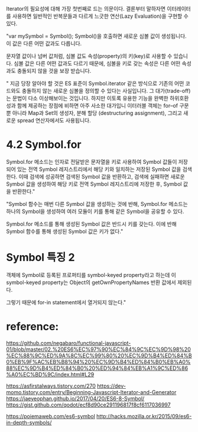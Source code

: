 Iterator의 필요성에 대해 가장 첫번째로 드는 의문이다. 결론부터 말하자면 이터레이터를 사용하면 일반적인 반복문들과 다르게 느긋한 연산(Lazy Evaluation)을 구현할 수 있다. 

"var mySymbol = Symbol();
Symbol()을 호출하면 새로운 심볼 값이 생성됩니다. 이 값은 다른 어떤 값과도 다릅니다.

문자열 값이나 넘버 값처럼, 심볼 값도 속성(property)의 키(key)로 사용할 수 있습니다. 심볼 값은 다른 어떤 값과도 다르기 때문에, 심볼을 키로 갖는 속성은 다른 어떤 속성과도 충돌되지 않을 것을 보장 받습니다.

"
지금 당장 알아야 할 것은 ES 표준이 Symbol.iterator 같은 방식으로 기존의 어떤 코드와도 충돌하지 않는 새로운 심볼을 정의할 수 있다는 사실입니다. 그 대가(trade-off)는 문법이 다소 이상해보이는 것입니다. 하지만 이토록 유용한 기능을 완벽한 하위호환성과 함께 제공하는 장점에 비하면 아주 사소한 대가입니
이터러블 객체는 for–of 구문 뿐 아니라 Map과 Set의 생성자, 분해 할당 (destructuring assignment), 그리고 새로운 spread 연산자에서도 사용됩니다.

# 4.2 Symbol.for

Symbol.for 메소드는 인자로 전달받은 문자열을 키로 사용하여 Symbol 값들이 저장되어 있는 전역 Symbol 레지스트리에서 해당 키와 일치하는 저장된 Symbol 값을 검색한다. 이때 검색에 성공하면 검색된 Symbol 값을 반환하고, 검색에 실패하면 새로운 Symbol 값을 생성하여 해당 키로 전역 Symbol 레지스트리에 저장한 후, Symbol 값을 반환한다."

"Symbol 함수는 매번 다른 Symbol 값을 생성하는 것에 반해, Symbol.for 메소드는 하나의 Symbol을 생성하여 여러 모듈이 키를 통해 같은 Symbol을 공유할 수 있다.

Symbol.for 메소드를 통해 생성된 Symbol 값은 반드시 키를 갖는다. 이에 반해 Symbol 함수를 통해 생성된 Symbol 값은 키가 없다."

# Symbol 특징 2
객체에 Symbol로 등록된 프로퍼티를 symbol-keyed property라고 하는데 이 symbol-keyed property는 Object의 getOwnPropertyNames 반환 값에서 제외된다.

그렇기 때문에 for-in statement에서 열거되지 않는다."

# reference:
https://github.com/negabaro/functional-javascript-01/blob/master/02.%20ES6%EC%97%90%EC%84%9C%EC%9D%98%20%EC%88%9C%ED%9A%8C%EC%99%80%20%EC%9D%B4%ED%84%B0%EB%9F%AC%EB%B8%94%20%EC%9D%B4%ED%84%B0%EB%A0%88%EC%9D%B4%ED%84%B0%20%ED%94%84%EB%A1%9C%ED%86%A0%EC%BD%9C/index.html#L29


https://asfirstalways.tistory.com/270
https://dev-momo.tistory.com/entry/Beginning-Javascript-Iterator-and-Generator
https://jaeyeophan.github.io/2017/04/20/ES6-8-Symbol/
https://gist.github.com/qodot/ecf8d90ce291196817f8cf6117036997


https://poiemaweb.com/es6-symbol
http://hacks.mozilla.or.kr/2015/09/es6-in-depth-symbols/